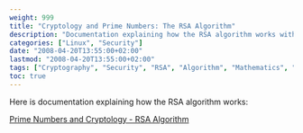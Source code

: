 ```yaml
---
weight: 999
title: "Cryptology and Prime Numbers: The RSA Algorithm"
description: "Documentation explaining how the RSA algorithm works with prime numbers in cryptology."
categories: ["Linux", "Security"]
date: "2008-04-20T13:55:00+02:00"
lastmod: "2008-04-20T13:55:00+02:00"
tags: ["Cryptography", "Security", "RSA", "Algorithm", "Mathematics", "Prime Numbers", "Encryption"]
toc: true
---
```


Here is documentation explaining how the RSA algorithm works:

[Prime Numbers and Cryptology - RSA Algorithm](/pdf/nombres_premiers_et_cryptologie_-_algorithme_rsa.pdf)
